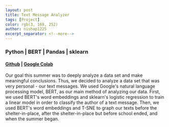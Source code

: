 ```yaml
---
layout: post
title: Text Message Analyzer
tags: [Project]
color: rgb(3, 169, 252)
author: nishap1225
excerpt_separator: <!--more-->
---
```

### Python | BERT | Pandas | sklearn  
<!--more-->

#### [Github](https://nishap1225.github.io/Text-Message-Analyzer/) | [Google Colab](https://colab.research.google.com/drive/199_uyqz7nc5aTBdIykGcwGMIYaGMsXDF?usp=sharing)

Our goal this summer was to deeply analyze a data set and make meaningful conclusions. Thus, we decided to analyze a data set that was very personal - our text messages. We used Google's natural language processing model, BERT, as our main method of analyzing our data. First, we used BERT's word embeddings and sklearn's logistic regression to train a linear model in order to classify the author of a text message. Then, we used BERT's word embeddings and T-SNE to graph our texts before the shelter-in-place, after the shelter-in-place but before school ended, and when the summer began.
